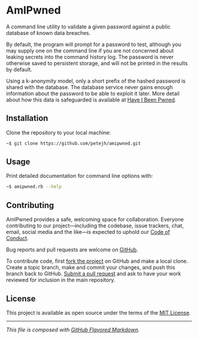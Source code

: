 # AmIPwned
A command line utility to validate a given password against a public database of
known data breaches.

By default, the program will prompt for a password to test, although you may
supply one on the command line if you are not concerned about leaking secrets
into the command history log. The password is never otherwise saved to
persistent storage, and will not be printed in the results by default.

Using a k-anonymity model, only a short prefix of the hashed password is shared
with the database. The database service never gains enough information about the
password to be able to exploit it later. More detail about how this data is
safeguarded is available at [Have I Been Pwned][hipb].

## Installation
Clone the repository to your local machine:
```bash
~$ git clone https://github.com/petejh/amipwned.git
```

## Usage
Print detailed documentation for command line options with:
```bash
~$ amipwned.rb --help
```

## Contributing
AmIPwned provides a safe, welcoming space for collaboration. Everyone
contributing to our project—including the codebase, issue trackers, chat, email,
social media and the like—is expected to uphold our [Code of Conduct][coc].

Bug reports and pull requests are welcome on [GitHub][orig].

To contribute code, first [fork the project][fork] on GitHub and make a local
clone. Create a topic branch, make and commit your changes, and push this
branch back to GitHub. [Submit a pull request][pull] and ask to have your work
reviewed for inclusion in the main repository.

## License
This project is available as open source under the terms of the [MIT License][mit].

---
_This file is composed with [GitHub Flavored Markdown][gfm]._

[coc]:  https://github.com/petejh/amipwned/blob/master/CODE_OF_CONDUCT.md
[fork]: https://help.github.co://help.github.com/en/github/getting-started-with-github/fork-a-repo
[gfm]:  https://github.github.com/gfm/
[hipb]: https://haveibeenpwned.com/Privacy
[orig]: https://github.com/petejh/amipwned
[mit]:  https://github.com/petejh/amipwned/blob/master/LICENSE.txt
[pull]: https://help.github.com/en/github/collaborating-with-issues-and-pull-requests/creating-a-pull-request-from-a-fork/
